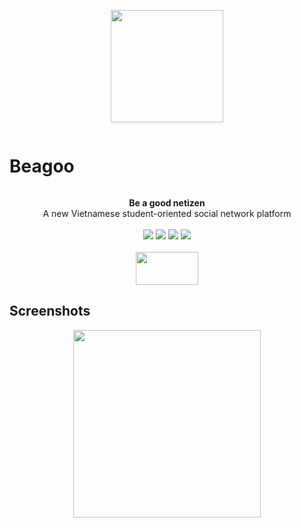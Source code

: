 <p align="center">
  <img src="https://user-images.githubusercontent.com/17230355/180727466-92551bf9-2b39-41d4-bdc8-fdc47321255f.png" width="180" height="180" />
</p>
<div>
<h1 align="center" style="display: inline-block !important">
Beagoo
</h1>

<p align="center">
<strong>Be a good netizen</strong><br />
A new Vietnamese student-oriented social network platform<br><br>
<img src="https://camo.githubusercontent.com/83d3746e5881c1867665223424263d8e604df233d0a11aae0813e0414d433943/68747470733a2f2f696d672e736869656c64732e696f2f62616467652f6c6963656e73652d4d49542d626c75652e737667" />
<img src="https://github.com/FattiesSoftware/beagoo-mobile-app/actions/workflows/node.js.yml/badge.svg" />
<img src="https://camo.githubusercontent.com/b0ad703a46e8b249ef2a969ab95b2cb361a2866ecb8fe18495a2229f5847102d/68747470733a2f2f696d672e736869656c64732e696f2f62616467652f5052732d77656c636f6d652d627269676874677265656e2e737667" />
<img src="https://camo.githubusercontent.com/709f3cbabb06b8896edf6890835a638693bb9f70e6002a959e189190d55d6111/68747470733a2f2f6261646765732e66726170736f66742e636f6d2f6f732f76322f6f70656e2d736f757263652e7376673f763d313033" /><br><br>
<img src="https://user-images.githubusercontent.com/17230355/180739107-93e94725-c97d-46bb-9f73-399fd2bc6961.png" width="100" height="53" />
</p>

</div>

## Screenshots

<p align="center">
<img src="https://user-images.githubusercontent.com/17230355/180731047-7bbe7895-79fd-4a6a-af03-4ad172794e5b.png" style="width: 300px" />
</p>
